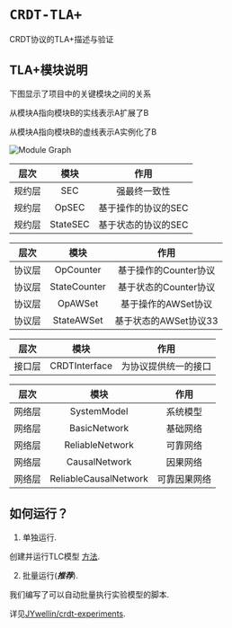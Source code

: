 ﻿# `CRDT-TLA+`
CRDT协议的TLA+描述与验证

## TLA+模块说明
下图显示了项目中的关键模块之间的关系

从模块A指向模块B的实线表示A扩展了B

从模块A指向模块B的虚线表示A实例化了B

![Module Graph](https://github.com/JYwellin/CRDT-TLA/tree/master/fig/modules.png)

层次|模块|作用
:---:|:--:|:---:
规约层|SEC|强最终一致性|
规约层|OpSEC|基于操作的协议的SEC|
规约层|StateSEC|基于状态的协议的SEC|

层次|模块|作用
:---:|:--:|:---:
协议层|OpCounter|基于操作的Counter协议
协议层|StateCounter|基于状态的Counter协议
协议层|OpAWSet|基于操作的AWSet协议
协议层|StateAWSet|基于状态的AWSet协议33

层次|模块|作用
:---:|:--:|:---:
接口层|CRDTInterface|为协议提供统一的接口

层次|模块|作用
:---:|:--:|:---:
网络层|SystemModel|系统模型
网络层|BasicNetwork|基础网络
网络层|ReliableNetwork|可靠网络
网络层|CausalNetwork|因果网络
网络层|ReliableCausalNetwork|可靠因果网络

## 如何运行？
1. 单独运行.

创建并运行TLC模型 [方法](https://tla.msr-inria.inria.fr/tlatoolbox/doc/model/model.html).

2. 批量运行(***推荐***).

我们编写了可以自动批量执行实验模型的脚本.

详见[JYwellin/crdt-experiments](https://github.com/JYwellin/crdt-experiment).
